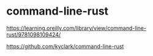 # command-line-rust

https://learning.oreilly.com/library/view/command-line-rust/9781098109424/

https://github.com/kyclark/command-line-rust
